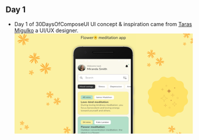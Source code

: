## Day 1
* Day 1 of 30DaysOfComposeUI UI concept & inspiration came from [Taras Migulko](https://dribbble.com/shots/18251176-Flower-Meditation-app) a UI/UX designer.
![Header Image](/images/meditationapp.png)